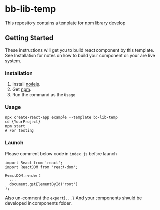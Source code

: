 # bb-lib-temp
This repository contains a template for npm library develop

## Getting Started
These instructions will get you to build react component by this template. See Installation for notes on how to build your component on your are live system.

### Installation
1. Install [nodejs](https://nodejs.org/en/download/).
2. Get [npm](https://www.npmjs.com/get-npm).
3. Run the command as the `Usage`

### Usage
```
npx create-react-app example --template bb-lib-temp
cd {YourProject}
npm start
# For testing
```

### Launch
Please comment below code in `index.js` before launch
```
import React from 'react';
import ReactDOM from 'react-dom';

ReactDOM.render(
  ...
  document.getElementById('root')
);
```
Also un-comment the `export{...}`
And your components should be developed in components folder.